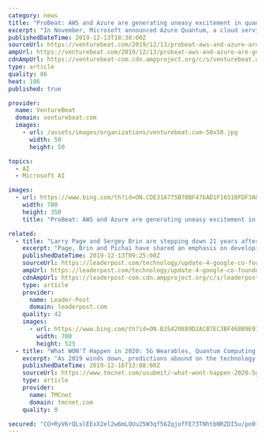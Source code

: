 ```yaml
---
category: news
title: "ProBeat: AWS and Azure are generating uneasy excitement in quantum computing"
excerpt: "In November, Microsoft announced Azure Quantum, a cloud service that lets you tap into quantum hardware ... Potential applications are so vast and wide (from basic optimization problems to machine learning to all sorts of modeling) that interested industries span finance, chemistry, aerospace, cryptography, and so on. But it’s still so ..."
publishedDateTime: 2019-12-13T18:30:00Z
sourceUrl: https://venturebeat.com/2019/12/13/probeat-aws-and-azure-are-generating-uneasy-excitement-in-quantum-computing/
ampUrl: https://venturebeat.com/2019/12/13/probeat-aws-and-azure-are-generating-uneasy-excitement-in-quantum-computing/amp/
cdnAmpUrl: https://venturebeat-com.cdn.ampproject.org/c/s/venturebeat.com/2019/12/13/probeat-aws-and-azure-are-generating-uneasy-excitement-in-quantum-computing/amp/
type: article
quality: 86
heat: 106
published: true

provider:
  name: VentureBeat
  domain: venturebeat.com
  images:
    - url: /assets/images/organizations/venturebeat.com-50x50.jpg
      width: 50
      height: 50

topics:
  - AI
  - Microsoft AI

images:
  - url: https://www.bing.com/th?id=ON.CDE31A775B70BF476AD1F16510FDF3A0
    width: 700
    height: 350
    title: "ProBeat: AWS and Azure are generating uneasy excitement in quantum computing"

related:
  - title: "Larry Page and Sergey Brin are stepping down 21 years after founding Google"
    excerpt: "Page, Brin and Pichai have shared an emphasis on developing artificial intelligence software to make web searching faster and more personalized ... Alphabet, which owns more than a dozen companies including self-driving car business Waymo and health care software company Verily, was created in 2015 as part of a restructuring."
    publishedDateTime: 2019-12-13T09:25:00Z
    sourceUrl: https://leaderpost.com/technology/update-4-google-co-founders-step-aside-as-pichai-takes-helm-of-parent-alphabet/wcm/314b443d-bf63-4e31-85be-3cda03019087
    ampUrl: https://leaderpost.com/technology/update-4-google-co-founders-step-aside-as-pichai-takes-helm-of-parent-alphabet/wcm/314b443d-bf63-4e31-85be-3cda03019087/amp
    cdnAmpUrl: https://leaderpost-com.cdn.ampproject.org/c/s/leaderpost.com/technology/update-4-google-co-founders-step-aside-as-pichai-takes-helm-of-parent-alphabet/wcm/314b443d-bf63-4e31-85be-3cda03019087/amp
    type: article
    provider:
      name: Leader-Post
      domain: leaderpost.com
    quality: 42
    images:
      - url: https://www.bing.com/th?id=ON.B35420889D2ACB7EC3BF468B9E935E81
        width: 700
        height: 525
  - title: "What WON'T Happen in 2020: 5G Wearables, Quantum Computing, and Self-Driving Trucks to Name a Few"
    excerpt: "As 2019 winds down, predictions abound on the technology advancements and innovations expected in the year ahead. However, there are several anticipated advancements, including 5G wearables, quantum computing, and self-driving trucks, that will NOT happen in the first year of the new decade, states global tech market advisory firm, ABI Research ..."
    publishedDateTime: 2019-12-16T13:08:00Z
    sourceUrl: https://www.tmcnet.com/usubmit/-what-wont-happen-2020-5g-wearables-quantum-computing-/2019/12/16/9069965.htm
    type: article
    provider:
      name: TMCnet
      domain: tmcnet.com
    quality: 0

secured: "CO+RyV6rQLslEExX2el2w6mLQUu25W3qf56ZqjofFE73TNhtbNRZDI5u/po0+UZdS+oJjmg+QG7rmbXNcJW71UqL9vnayzRsbK32laiictTdzdUauygzApfrCSCctI9WxkZOrPF4lw3A7HilMGFgdDoCHnaWhI0UQw5l2hpOXv0Tx8mOFwx1cKb+MvrLnftFEiLKuKBG89CJ8UtIQPmwjPMRSkAZolzDHB8GzVTgw9vcMDRhEG/1Pj9wPI/9L6ikCcE8lCvJKpIT0WlQrKoLqA==;MV70194x+0rFdIAMjF+90w=="
---
```


